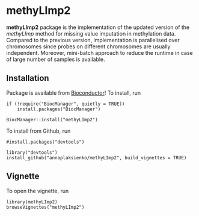 # methyLImp2
**methyLImp2** package is the implementation of the updated version of the _methyLImp_ method for missing value imputation in methylation data. Compared to the previous version, implementation is parallelised over chromosomes since probes on different chromosomes are usually independent. Moreover, mini-batch approach to reduce the runtime in case of large number of samples is available.

## Installation

Package is available from [Bioconductor](https://www.bioconductor.org/packages/release/bioc/html/methyLImp2.html)! To install, run
```
if (!require("BiocManager", quietly = TRUE))
    install.packages("BiocManager")

BiocManager::install("methyLImp2")
```

To install from Github, run
```
#install.packages("devtools")

library("devtools")
install_github("annaplaksienko/methyLImp2", build_vignettes = TRUE)
```

## Vignette
To open the vignette, run

```{r run methyLImp}
library(methyLImp2)
browseVignettes("methyLImp2")
```


